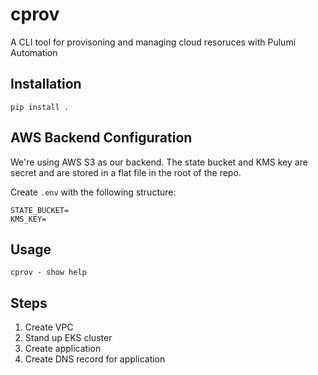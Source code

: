 # cprov

A CLI tool for provisoning and managing cloud resoruces with Pulumi Automation

## Installation

    pip install .

## AWS Backend Configuration

We're using AWS S3 as our backend. The state bucket and KMS key are secret and are stored in a flat file in the root of the repo.

Create `.env` with the following structure:

```
STATE_BUCKET=
KMS_KEY=
```

## Usage

    cprov - show help 

## Steps

1) Create VPC
2) Stand up EKS cluster
3) Create application
4) Create DNS record for application


